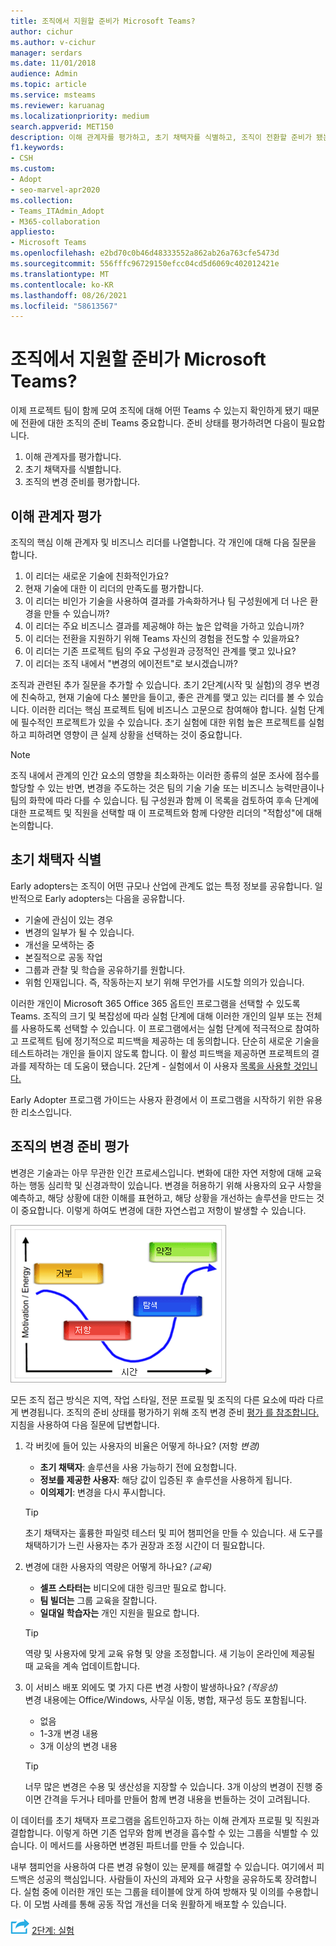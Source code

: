 ```yaml
---
title: 조직에서 지원할 준비가 Microsoft Teams?
author: cichur
ms.author: v-cichur
manager: serdars
ms.date: 11/01/2018
audience: Admin
ms.topic: article
ms.service: msteams
ms.reviewer: karuanag
ms.localizationpriority: medium
search.appverid: MET150
description: 이해 관계자를 평가하고, 초기 채택자를 식별하고, 조직이 전환할 준비가 됐는지 Teams.
f1.keywords:
- CSH
ms.custom:
- Adopt
- seo-marvel-apr2020
ms.collection:
- Teams_ITAdmin_Adopt
- M365-collaboration
appliesto:
- Microsoft Teams
ms.openlocfilehash: e2bd70c0b46d48333552a862ab26a763cfe5473d
ms.sourcegitcommit: 556fffc96729150efcc04cd5d6069c402012421e
ms.translationtype: MT
ms.contentlocale: ko-KR
ms.lasthandoff: 08/26/2021
ms.locfileid: "58613567"
---
```

# <a name="how-ready-is-your-organization-for-microsoft-teams"></a>조직에서 지원할 준비가 Microsoft Teams?

이제 프로젝트 팀이 함께 모여 조직에 대해 어떤 Teams 수 있는지 확인하게 됐기 때문에 전환에 대한 조직의 준비 Teams 중요합니다. 준비 상태를 평가하려면 다음이 필요합니다.

1. 이해 관계자를 평가합니다.
2. 초기 채택자를 식별합니다.
3. 조직의 변경 준비를 평가합니다. 

## <a name="assess-your-stakeholders"></a>이해 관계자 평가

조직의 핵심 이해 관계자 및 비즈니스 리더를 나열합니다. 각 개인에 대해 다음 질문을 합니다.
 
1. 이 리더는 새로운 기술에 친화적인가요?
2. 현재 기술에 대한 이 리더의 만족도를 평가합니다.
3. 이 리더는 비인가 기술을 사용하여 결과를 가속화하거나 팀 구성원에게 더 나은 환경을 만들 수 있습니까?
4. 이 리더는 주요 비즈니스 결과를 제공해야 하는 높은 압력을 가하고 있습니까? 
5. 이 리더는 전환을 지원하기 위해 Teams 자신의 경험을 전도할 수 있을까요?
6. 이 리더는 기존 프로젝트 팀의 주요 구성원과 긍정적인 관계를 맺고 있나요?
7. 이 리더는 조직 내에서 "변경의 에이전트"로 보시겠습니까?  

조직과 관련된 추가 질문을 추가할 수 있습니다. 초기 2단계(시작 및 실험)의 경우 변경에 친숙하고, 현재 기술에 다소 불만을 들이고, 좋은 관계를 맺고 있는 리더를 볼 수 있습니다. 이러한 리더는 핵심 프로젝트 팀에 비즈니스 고문으로 참여해야 합니다. 실험 단계에 필수적인 프로젝트가 있을 수 있습니다. 초기 실험에 대한 위험 높은 프로젝트를 실험하고 피하려면 영향이 큰 실제 상황을 선택하는 것이 중요합니다.
   
> [!NOTE]
> 조직 내에서 관계의 인간 요소의 영향을 최소화하는 이러한 종류의 설문 조사에 점수를 할당할 수 있는 반면, 변경을 주도하는 것은 팀의 기술 기술 또는 비즈니스 능력만큼이나 팀의 화학에 따라 다를 수 있습니다. 팀 구성원과 함께 이 목록을 검토하여 후속 단계에 대한 프로젝트 및 직원을 선택할 때 이 프로젝트와 함께 다양한 리더의 "적합성"에 대해 논의합니다. 

## <a name="identify-early-adopters"></a>초기 채택자 식별

Early adopters는 조직이 어떤 규모나 산업에 관계도 없는 특정 정보를 공유합니다. 일반적으로 Early adopters는 다음을 공유합니다.

- 기술에 관심이 있는 경우
- 변경의 일부가 될 수 있습니다.
- 개선을 모색하는 중
- 본질적으로 공동 작업
- 그룹과 관찰 및 학습을 공유하기를 원합니다.
- 위험 인재입니다. 즉, 작동하는지 보기 위해 무언가를 시도할 의의가 있습니다.

이러한 개인이 Microsoft 365 Office 365 옵트인 프로그램을 선택할 수 있도록 Teams. 조직의 크기 및 복잡성에 따라 실험 단계에 대해 이러한 개인의 일부 또는 전체를 사용하도록 선택할 수 있습니다. 이 프로그램에서는 실험 단계에 적극적으로 참여하고 프로젝트 팀에 정기적으로 피드백을 제공하는 데 동의합니다. 단순히 새로운 기술을 테스트하려는 개인을 들이지 않도록 합니다. 이 활성 피드백을 제공하면 프로젝트의 결과를 제작하는 데 도움이 됐습니다. 2단계 - 실험에서 이 사용자 [목록을 사용할 것입니다.](teams-adoption-phase2-experiment.md)

Early Adopter 프로그램 가이드는 사용자 환경에서 이 프로그램을 시작하기 위한 유용한 리소스입니다.  
 
## <a name="assess-your-organizations-readiness-for-change"></a>조직의 변경 준비 평가

변경은 기술과는 아무 무관한 인간 프로세스입니다. 변화에 대한 자연 저항에 대해 교육하는 행동 심리학 및 신경과학이 있습니다. 변경을 허용하기 위해 사용자의 요구 사항을 예측하고, 해당 상황에 대한 이해를 표현하고, 해당 상황을 개선하는 솔루션을 만드는 것이 중요합니다. 이렇게 하여도 변경에 대한 자연스럽고 저항이 발생할 수 있습니다.  

![Graph 저항을 나타내기 위해](media/teams-adoption-resistance.png)

모든 조직 접근 방식은 지역, 작업 스타일, 전문 프로필 및 조직의 다른 요소에 따라 다르게 변경됩니다. 조직의 준비 상태를 평가하기 위해 조직 변경 준비 [평가 를 참조합니다.](upgrade-org-change-readiness.md) 지침을 사용하여 다음 질문에 답변합니다.

1. 각 버킷에 들어 있는 사용자의 비율은 어떻게 하나요? (저항 *변경)*
    - **초기 채택자**: 솔루션을 사용 가능하기 전에 요청합니다.
    - **정보를 제공한 사용자**: 해당 값이 입증된 후 솔루션을 사용하게 됩니다.
    - **이의제기**: 변경을 다시 푸시합니다.
    
   > [!TIP]
   > 초기 채택자는 훌륭한 파일럿 테스터 및 피어 챔피언을 만들 수 있습니다. 새 도구를 채택하기가 느린 사용자는 추가 권장과 조정 시간이 더 필요합니다. 

2. 변경에 대한 사용자의 역량은 어떻게 하나요? *(교육)*
    - **셀프 스타터는** 비디오에 대한 링크만 필요로 합니다.
    - **팀 빌더는** 그룹 교육을 잘합니다.
    - **일대일 학습자는** 개인 지원을 필요로 합니다.

    > [!TIP]
    > 역량 및 사용자에 맞게 교육 유형 및 양을 조정합니다. 새 기능이 온라인에 제공될 때 교육을 계속 업데이트합니다.

3. 이 서비스 배포 외에도 몇 가지 다른 변경 사항이 발생하나요? *(적응성)* <br/>변경 내용에는 Office/Windows, 사무실 이동, 병합, 재구성 등도 포함됩니다.
    - 없음
    - 1-3개 변경 내용
    - 3개 이상의 변경 내용
 
    > [!TIP] 
    > 너무 많은 변경은 수용 및 생산성을 지장할 수 있습니다. 3개 이상의 변경이 진행 중이면 간격을 두거나 테마를 만들어 함께 변경 내용을 번들하는 것이 고려됩니다.  

이 데이터를 초기 채택자 프로그램을 옵트인하고자 하는 이해 관계자 프로필 및 직원과 결합합니다. 이렇게 하면 기존 업무와 함께 변경을 흡수할 수 있는 그룹을 식별할 수 있습니다. 이 메서드를 사용하면 변경된 파트너를 만들 수 있습니다.

내부 챔피언을 사용하여 다른 변경 유형이 있는 문제를 해결할 수 있습니다. 여기에서 피드백은 성공의 핵심입니다. 사람들이 자신의 과제와 요구 사항을 공유하도록 장려합니다. 실험 중에 이러한 개인 또는 그룹을 테이블에 앉게 하여 방해자 및 이의를 수용합니다. 이 모범 사례를 통해 공동 작업 개선을 더욱 원활하게 배포할 수 있습니다.  

![다음 단계를 나타내는 아이콘: Microsoft Teams ](media/teams-adoption-next-icon.png) [2단계: 실험](teams-adoption-phase2-experiment.md) 
